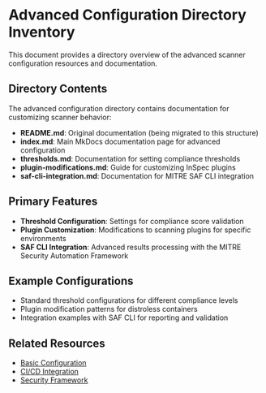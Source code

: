 # Advanced Configuration Directory Inventory

This document provides a directory overview of the advanced scanner configuration resources and documentation.

## Directory Contents

The advanced configuration directory contains documentation for customizing scanner behavior:

- **README.md**: Original documentation (being migrated to this structure)
- **index.md**: Main MkDocs documentation page for advanced configuration
- **thresholds.md**: Documentation for setting compliance thresholds
- **plugin-modifications.md**: Guide for customizing InSpec plugins
- **saf-cli-integration.md**: Documentation for MITRE SAF CLI integration

## Primary Features

- **Threshold Configuration**: Settings for compliance score validation 
- **Plugin Customization**: Modifications to scanning plugins for specific environments
- **SAF CLI Integration**: Advanced results processing with the MITRE Security Automation Framework

## Example Configurations

- Standard threshold configurations for different compliance levels
- Plugin modification patterns for distroless containers
- Integration examples with SAF CLI for reporting and validation

## Related Resources

- [Basic Configuration](../index.md)
- [CI/CD Integration](../../integration/overview.md)
- [Security Framework](../../security/overview.md)